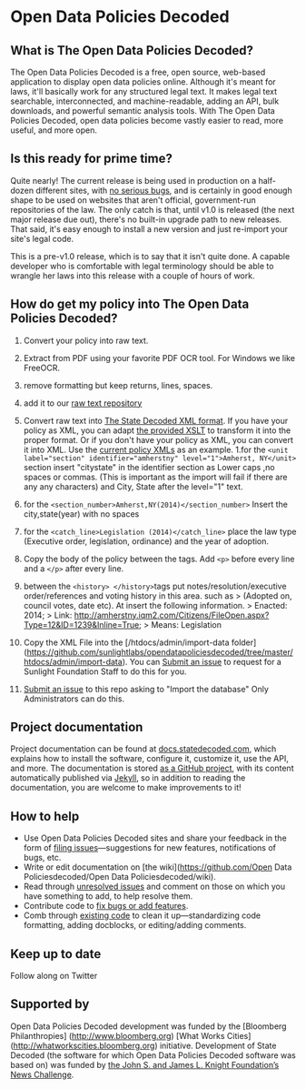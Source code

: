 # Open Data Policies Decoded

## What is The Open Data Policies Decoded?
The Open Data Policies Decoded is a free, open source, web-based application to display open data policies online. Although it's meant for laws, it'll basically work for any structured legal text. It makes legal text searchable, interconnected, and machine-readable, adding an API, bulk downloads, and powerful semantic analysis tools. With The Open Data Policies Decoded, open data policies become vastly easier to read, more useful, and more open.


## Is this ready for prime time?
Quite nearly! The current release is being used in production on a half-dozen different sites, with [no serious bugs](https://github.com/statedecoded/statedecoded/issues?direction=desc&labels=Bug&milestone=2&state=open), and is certainly in good enough shape to be used on websites that aren't official, government-run repositories of the law. The only catch is that, until v1.0 is released (the next major release due out), there's no built-in upgrade path to new releases. That said, it's easy enough to install a new version and just re-import your site's legal code.

This is a pre-v1.0 release, which is to say that it isn't quite done. A capable developer who is comfortable with legal terminology should be able to wrangle her laws into this release with a couple of hours of work.

## How do get my policy into The Open Data Policies Decoded?

1. Convert your policy into raw text. 
  1. Extract from PDF using your favorite PDF OCR tool. For Windows we like FreeOCR.
  2. remove formatting but keep returns, lines, spaces. 
  3. add it to our [raw text repository](https://github.com/sunlightpolicy/opendata/tree/master/open%20data%20policies%20raw%20text)

2. Convert raw text into [The State Decoded XML format](http://docs.statedecoded.com/xml-format.html). If you have your policy as XML, you can adapt [the provided XSLT](https://github.com/statedecoded/state/blob/master/sample.xsl) to transform it into the proper format. Or if you don't have your policy as XML, you can convert it into XML. Use the [current policy XMLs](https://github.com/sunlightlabs/opendatapoliciesdecoded/tree/master/htdocs/admin/import-data) as an example. 
  1.for the `<unit label="section" identifier="amherstny" level="1">Amherst, NY</unit>` section insert "citystate" in the identifier section as Lower caps ,no spaces or commas. (This is important as the import will fail if there are any any characters) and City, State after the level="1" text. 
  2. for the `<section_number>Amherst,NY(2014)</section_number>` Insert the city,state(year) with no spaces </p>
  3. for the `<catch_line>Legislation (2014)</catch_line>` place the law type (Executive order, legislation, ordinance) and the year of adoption. </p>
  4. Copy the body of the policy between the <text></text> tags. Add `<p>` before every line and a `</p>` after every line. 
  5. between the `<history> </history>`tags put notes/resolution/executive order/references and voting history in this area. such as 
    > (Adopted on, council votes, date etc). At insert the following information. 
    > Enacted: 2014; 
    > Link: http://amherstny.iqm2.com/Citizens/FileOpen.aspx?Type=12&ID=1239&Inline=True;
    > Means: Legislation</p>

3. Copy the XML File into the [/htdocs/admin/import-data folder] (https://github.com/sunlightlabs/opendatapoliciesdecoded/tree/master/htdocs/admin/import-data). You can [Submit an issue](https://github.com/sunlightlabs/opendatapoliciesdecoded/issues/new) to request for a Sunlight Foundation Staff to do this for you. 

4. [Submit an issue](https://github.com/sunlightlabs/opendatapoliciesdecoded/issues/new) to this repo asking to "Import the database" Only Administrators can do this. 

## Project documentation
Project documentation can be found at [docs.statedecoded.com](http://docs.statedecoded.com/), which explains how to install the software, configure it, customize it, use the API, and more. The documentation is stored [as a GitHub project](http://github.com/statedecoded/documentation/), with its content automatically published via [Jekyll](http://jekyllrb.com/), so in addition to reading the documentation, you are welcome to make improvements to it!

## How to help
* Use Open Data Policies Decoded sites and share your feedback in the form of [filing issues](https://github.com/sunlightlabs/opendatapoliciesdecoded/issues)—suggestions for new features, notifications of bugs, etc.
* Write or edit documentation on [the wiki](https://github.com/Open Data Policiesdecoded/Open Data Policiesdecoded/wiki).
* Read through [unresolved issues](https://github.com/sunlightlabs/opendatapoliciesdecoded/issues) and comment on those on which you have something to add, to help resolve them.
* Contribute code to [fix bugs or add features](https://github.com/sunlightlabs/opendatapoliciesdecoded/issues).
* Comb through [existing code](https://github.com/sunlightlabs/opendatapoliciesdecoded) to clean it up—standardizing code formatting, adding docblocks, or editing/adding comments.

## Keep up to date
Follow along on Twitter 

## Supported by
Open Data Policies Decoded development was funded by the [Bloomberg Philanthropies] (http://www.bloomberg.org) [What Works Cities] (http://whatworkscities.bloomberg.org) initiative. 
Development of State Decoded (the software for which Open Data Policies Decoded software was based on) was funded by [the John S. and James L. Knight Foundation’s News Challenge](http://www.knightfoundation.org/grants/20110158/). 
